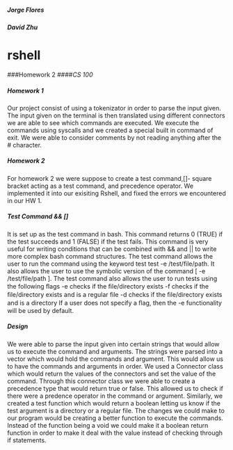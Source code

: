 ##### Jorge Flores 
##### David Zhu 
# rshell
###Homework 2
####*CS 100*



##### Homework 1 
Our project consist of using a tokenizator in order to parse the input given. The input given on the terminal is then translated using different connectors we are able to see which commands are executed. We execute the commands using syscalls and we created a special built in command of exit. We were able to consider comments by not reading anything after the # character.
##### Homework 2 
For homework 2 we were suppose to create a test command,[]- square bracket acting as a test command, and precedence operator. We implemented it into our exisiting Rshell, and fixed the errors we encountered in our HW 1.
##### Test Command && []
It is set up as the test command in bash. This command returns 0 (TRUE) if the test succeeds and 1 (FALSE) if the test fails. This command is very useful for writing conditions that can be combined with && and || to write more complex bash command structures. The test command allows the user to run the command using the keyword test test -e /test/file/path. It also allows the user to use the symbolic version of the command [ -e /test/file/path ]. The test command also allows the user to run tests using the following ﬂags -e checks if the ﬁle/directory exists -f checks if the ﬁle/directory exists and is a regular ﬁle -d checks if the ﬁle/directory exists and is a directory If a user does not specify a ﬂag, then the -e functionality will be used by default. 
##### Design
We were able to parse the input given into certain strings that would allow us to execute the command and arguments. The strings were parsed into a vector which would hold the commands and argument. This would allow us to have the commands and arguments in order. We used a Connector class which would return the values of the connectors and set the value of the command. Through this connector class we were able to create a precedence type that would return true or false. This allowed us to check if there were a predence operator in the command or argument. Similarly, we created a test function which would return a boolean letting us know if the test argument is a directory or a regular file. The changes we could make to our program would be creating a better function to execute the commands. Instead of the function being a void we could make it a boolean return function in order to make it deal with the value instead of checking through if statements. 
